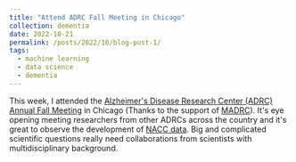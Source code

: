 ```yaml
---
title: "Attend ADRC Fall Meeting in Chicago"
collection: dementia
date: 2022-10-21
permalink: /posts/2022/10/blog-post-1/
tags:
  - machine learning
  - data science
  - dementia
---
```


This week, I attended the [Alzheimer's Disease Research Center (ADRC) Annual Fall Meeting](https://naccdata.org/adrc-resources/meeting-presentations) in Chicago (Thanks to the support of [MADRC](https://www.madrc.org/)). It's eye opening meeting researchers from other ADRCs across the country and it's great to observe the development of [NACC data](https://naccdata.org/). Big and complicated scientific questions really need collaborations from scientists with multidisciplinary background. 